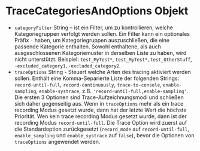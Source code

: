 # TraceCategoriesAndOptions Objekt

* `categoryFilter` String – ist ein Filter, um zu kontrollieren, welche Kategoriegruppen verfolgt werden sollen. Ein Filter kann ein optionales Präfix `-` haben, um Kategoriegruppen auszuschließen, die eine passende Kategorie enthalten. Sowohl enthaltene, als auch ausgeschlossenen Kategoriemuster in derselben Liste zu haben, wird nicht unterstützt. Beispiel: `test_MyTest*`, `test_MyTest*,test_OtherStuff`, `-excluded_category1,-excluded_category2`.
* `traceOptions` String - Steuert welche Arten des tracing aktiviert werden sollen. Enthält eine Komma-Separierte Liste der folgenden Strings: `record-until-full`, `record-continuously`, `trace-to-console`, `enable-sampling`, `enable-systrace`, z.B. `'record-until-full,enable-sampling'`. Die ersten 3 Optionen sind Trace-Aufzeichnungsmodi und schließen sich daher gegenseitig aus. Wenn in `traceOptions` mehr als ein trace recording Modus gesetzt wurde, dann hat der letzte Wert die höchste Priorität. Wen kein trace recording Modus gesetzt wurde, dann ist der recording Modus `record-until-full`. Die Trace Option wird zuerst auf die Standardoption zurückgesetzt (`record_mode` auf `record-until-full`, `enable_sampling` und `enable_systrace` auf `false`), bevor die Optionen von `traceOptions` angewendet werden.
